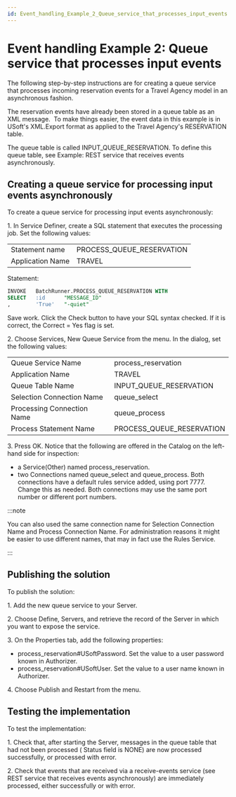 ```yaml
---
id: Event_handling_Example_2_Queue_service_that_processes_input_events
---
```


# Event handling Example 2: Queue service that processes input events

The following step-by-step instructions are for creating a queue service that processes incoming reservation events for a Travel Agency model in an asynchronous fashion.

The reservation events have already been stored in a queue table as an XML message.  To make things easier, the event data in this example is in USoft's XML.Export format as applied to the Travel Agency's RESERVATION table.

The queue table is called INPUT_QUEUE_RESERVATION. To define this queue table, see Example: REST service that receives events asynchronously.

## Creating a queue service for processing input events asynchronously

To create a queue service for processing input events asynchronously:

1. In Service Definer, create a SQL statement that executes the processing job. Set the following values:

|        |        |
|--------|--------|
|Statement name|PROCESS_QUEUE_RESERVATION|
|Application Name|TRAVEL  |



Statement:

```sql
INVOKE   BatchRunner.PROCESS_QUEUE_RESERVATION WITH 
SELECT   :id      "MESSAGE_ID"
,        'True'   "-quiet"
```

Save work. Click the Check button to have your SQL syntax checked. If it is correct, the Correct = Yes flag is set.

2. Choose Services, New Queue Service from the menu. In the dialog, set the following values:

|        |        |
|--------|--------|
|Queue Service Name|process_reservation|
|Application Name|TRAVEL  |
|Queue Table Name|INPUT_QUEUE_RESERVATION|
|Selection Connection Name|queue_select|
|Processing Connection Name|queue_process|
|Process Statement Name|PROCESS_QUEUE_RESERVATION|



3. Press OK. Notice that the following are offered in the Catalog on the left-hand side for inspection:

- a Service(Other) named process_reservation.  
- two Connections named queue_select and queue_process. Both connections have a default rules service added, using port 7777. Change this as needed. Both connections may use the same port number or different port numbers.


:::note

You can also used the same connection name for Selection Connection Name and Process Connection Name. For administration reasons it might be easier to use different names, that may in fact use the Rules Service.

:::

## Publishing the solution

To publish the solution:

1. Add the new queue service to your Server.

2. Choose Define, Servers, and retrieve the record of the Server in which you want to expose the service.

3. On the Properties tab, add the following properties:

- process_reservation#USoftPassword. Set the value to a user password known in Authorizer.
- process_reservation#USoftUser. Set the value to a user name known in Authorizer.

4. Choose Publish and Restart from the menu.

## Testing the implementation

To test the implementation:

1. Check that, after starting the Server, messages in the queue table that had not been processed ( Status field is NONE) are now processed successfully, or processed with error.

2. Check that events that are received via a receive-events service (see REST service that receives events asynchronously) are immediately processed, either successfully or with error.